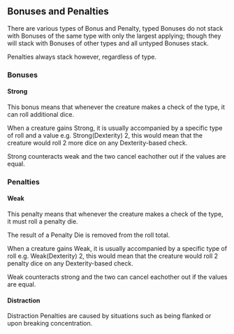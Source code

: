 ## Bonuses and Penalties

There are various types of Bonus and Penalty, typed Bonuses do not stack with Bonuses of the same type with only the largest applying; though they will stack with Bonuses of other types and all untyped Bonuses stack.

Penalties always stack however, regardless of type.

### Bonuses

#### Strong

This bonus means that whenever the creature makes a check of the type, it can roll additional dice. 

When a creature gains Strong, it is usually accompanied by a specific type of roll and a value e.g. Strong(Dexterity) 2, this would mean that the creature would roll 2 more dice on any Dexterity-based check.

Strong counteracts weak and the two cancel eachother out if the values are equal.

### Penalties

#### Weak

This penalty means that whenever the creature makes a check of the type, it must roll a penalty die. 

The result of a Penalty Die is removed from the roll total.

When a creature gains Weak, it is usually accompanied by a specific type of roll e.g. Weak(Dexterity) 2, this would mean that the creature would roll 2 penalty dice on any Dexterity-based check.

Weak counteracts strong and the two can cancel eachother out if the values are equal.

#### Distraction

Distraction Penalties are caused by situations such as being flanked or upon breaking concentration.